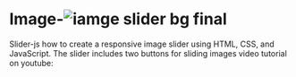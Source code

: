 
# Image-![iamge slider bg final](https://github.com/AsmrWebCoding/Image-Slider-js/assets/138141838/1ffbe59b-4201-4d43-94b7-2098d2328217)
Slider-js
how to create a responsive image slider using HTML, CSS, and JavaScript. The slider includes two buttons for sliding images
video tutorial on youtube: 

